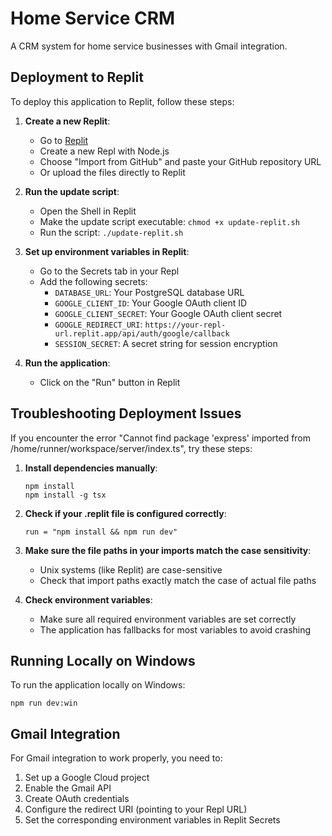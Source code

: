 # Home Service CRM

A CRM system for home service businesses with Gmail integration.

## Deployment to Replit

To deploy this application to Replit, follow these steps:

1. **Create a new Replit**:
   - Go to [Replit](https://replit.com)
   - Create a new Repl with Node.js
   - Choose "Import from GitHub" and paste your GitHub repository URL
   - Or upload the files directly to Replit

2. **Run the update script**:
   - Open the Shell in Replit
   - Make the update script executable: `chmod +x update-replit.sh`
   - Run the script: `./update-replit.sh`

3. **Set up environment variables in Replit**:
   - Go to the Secrets tab in your Repl
   - Add the following secrets:
     - `DATABASE_URL`: Your PostgreSQL database URL
     - `GOOGLE_CLIENT_ID`: Your Google OAuth client ID
     - `GOOGLE_CLIENT_SECRET`: Your Google OAuth client secret
     - `GOOGLE_REDIRECT_URI`: `https://your-repl-url.replit.app/api/auth/google/callback`
     - `SESSION_SECRET`: A secret string for session encryption

4. **Run the application**:
   - Click on the "Run" button in Replit

## Troubleshooting Deployment Issues

If you encounter the error "Cannot find package 'express' imported from /home/runner/workspace/server/index.ts", try these steps:

1. **Install dependencies manually**:
   ```
   npm install
   npm install -g tsx
   ```

2. **Check if your .replit file is configured correctly**:
   ```
   run = "npm install && npm run dev"
   ```

3. **Make sure the file paths in your imports match the case sensitivity**:
   - Unix systems (like Replit) are case-sensitive
   - Check that import paths exactly match the case of actual file paths

4. **Check environment variables**:
   - Make sure all required environment variables are set correctly
   - The application has fallbacks for most variables to avoid crashing

## Running Locally on Windows

To run the application locally on Windows:

```
npm run dev:win
```

## Gmail Integration

For Gmail integration to work properly, you need to:

1. Set up a Google Cloud project
2. Enable the Gmail API
3. Create OAuth credentials
4. Configure the redirect URI (pointing to your Repl URL)
5. Set the corresponding environment variables in Replit Secrets 